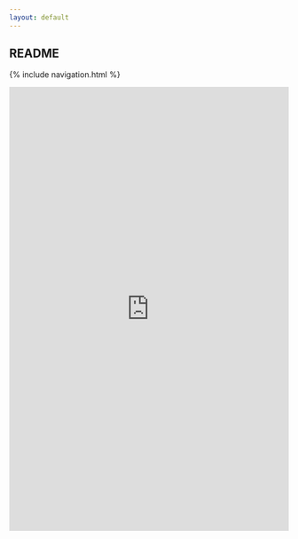 ```yaml
---
layout: default
---
```


## README

{% include navigation.html %}

<iframe frameborder="0" width="100%" height="800px" src="https://replit.com/@jmort1021/pagespython?lite=true#README.md">
